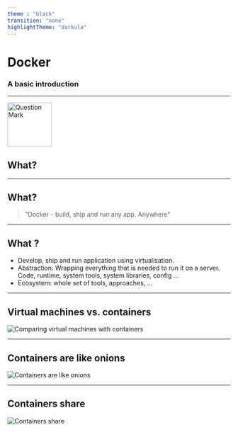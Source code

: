 ```yaml
---
theme : "black"
transition: "none"
highlightTheme: "darkula"
---
```


# Docker

### A basic introduction


---

<img width="100" data-src="img/question.png" alt="Question Mark" style="background:none; border:none; box-shadow:none;">

## What?

---

## What?

> "Docker - build, ship and run any app. Anywhere"

---

## What ?

- Develop, ship and run application using virtualisation.
- Abstraction: Wrapping everything that is needed to run it on a server. Code, runtime, system tools, system libraries, config ...
- Ecosystem: whole set of tools, approaches, ...

---

## Virtual machines vs. containers

<img data-src="img/vm-vs-container.png" alt="Comparing virtual machines with containers"/>

---

## Containers are like onions

<img data-src="img/containers-onions.png" alt="Containers are like onions">


---

## Containers share

<img data-src="img/containers-share.png" alt="Containers share">
